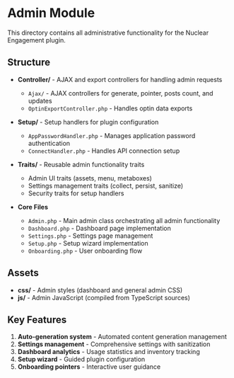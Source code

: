 # Admin Module

This directory contains all administrative functionality for the Nuclear Engagement plugin.

## Structure

- **Controller/** - AJAX and export controllers for handling admin requests
  - `Ajax/` - AJAX controllers for generate, pointer, posts count, and updates
  - `OptinExportController.php` - Handles optin data exports

- **Setup/** - Setup handlers for plugin configuration
  - `AppPasswordHandler.php` - Manages application password authentication
  - `ConnectHandler.php` - Handles API connection setup

- **Traits/** - Reusable admin functionality traits
  - Admin UI traits (assets, menu, metaboxes)
  - Settings management traits (collect, persist, sanitize)
  - Security traits for setup handlers

- **Core Files**
  - `Admin.php` - Main admin class orchestrating all admin functionality
  - `Dashboard.php` - Dashboard page implementation
  - `Settings.php` - Settings page management
  - `Setup.php` - Setup wizard implementation
  - `Onboarding.php` - User onboarding flow

## Assets

- **css/** - Admin styles (dashboard and general admin CSS)
- **js/** - Admin JavaScript (compiled from TypeScript sources)

## Key Features

1. **Auto-generation system** - Automated content generation management
2. **Settings management** - Comprehensive settings with sanitization
3. **Dashboard analytics** - Usage statistics and inventory tracking
4. **Setup wizard** - Guided plugin configuration
5. **Onboarding pointers** - Interactive user guidance
